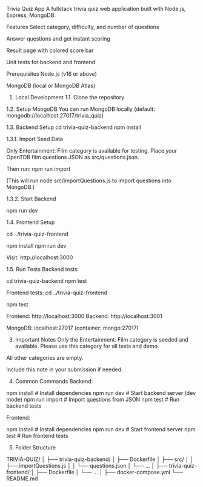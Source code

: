 Trivia Quiz App
A fullstack trivia quiz web application built with Node.js, Express, MongoDB.

Features
Select category, difficulty, and number of questions

Answer questions and get instant scoring

Result page with colored score bar

Unit tests for backend and frontend

Prerequisites
Node.js (v16 or above)

MongoDB (local or MongoDB Atlas)

1. Local Development
1.1. Clone the repository

1.2. Setup MongoDB
You can run MongoDB locally (default: mongodb://localhost:27017/trivia_quiz)

1.3. Backend Setup
cd trivia-quiz-backend
npm install

1.3.1. Import Seed Data

Only Entertainment: Film category is available for testing.
Place your OpenTDB film questions JSON as src/questions.json.

Then run:
npm run import

(This will run node src/importQuestions.js to import questions into MongoDB.)

1.3.2. Start Backend

npm run dev

1.4. Frontend Setup

cd ../trivia-quiz-frontend

npm install
npm run dev

Visit: http://localhost:3000

1.5. Run Tests
Backend tests:

cd trivia-quiz-backend
npm test

Frontend tests:
cd ../trivia-quiz-frontend

npm test

Frontend: http://localhost:3000
Backend: http://localhost:3001

MongoDB: localhost:27017 (container: mongo:27017)

3. Important Notes
Only the Entertainment: Film category is seeded and available. Please use this category for all tests and demo.

All other categories are empty.

Include this note in your submission if needed.

4. Common Commands
Backend:

npm install      # Install dependencies
npm run dev      # Start backend server (dev mode)
npm run import   # Import questions from JSON
npm test         # Run backend tests

Frontend:

npm install      # Install dependencies
npm run dev      # Start frontend server
npm test         # Run frontend tests


5. Folder Structure

TRIVIA-QUIZ/
│
├── trivia-quiz-backend/
│     ├── Dockerfile
│     ├── src/
│     │     ├── importQuestions.js
│     │     └── questions.json
│     └── ...
│
├── trivia-quiz-frontend/
│     ├── Dockerfile
│     └── ...
│
├── docker-compose.yml
└── README.md
